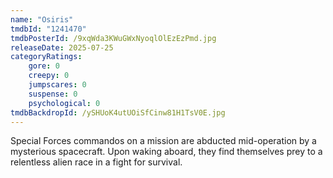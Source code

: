 ```yaml
---
name: "Osiris"
tmdbId: "1241470"
tmdbPosterId: /9xqWda3KWuGWxNyoqlOlEzEzPmd.jpg
releaseDate: 2025-07-25
categoryRatings:
    gore: 0
    creepy: 0
    jumpscares: 0
    suspense: 0
    psychological: 0
tmdbBackdropId: /ySHUoK4utUOiSfCinw81H1TsV0E.jpg
---
```

Special Forces commandos on a mission are abducted mid-operation by a mysterious spacecraft. Upon waking aboard, they find themselves prey to a relentless alien race in a fight for survival.
